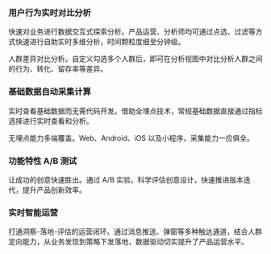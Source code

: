 
### 用户行为实时对比分析
快速对业务进行数据交互式探索分析。产品运营、分析师均可通过点选、过滤等方式快速进行自助实时多维分析，时间颗粒度细至分钟级。

人群差异对比分析。自定义勾选多个人群后，即可在分析视图中对比分析人群之间的行为、转化、留存率等差异。

### 基础数据自动采集计算
实时查看基础数据而无需代码开发。借助全埋点技术，常规基础数据直接通过指标选择进行实时查看和分析。

无埋点能力多端覆盖。Web、Android、iOS 以及小程序，采集能力一应俱全。

### 功能特性 A/B 测试
让成功的创意快速胜出。通过 A/B 实验，科学评估创意设计，快速推进版本迭代，提升产品创新效率。

### 实时智能运营
打通洞察-落地-评估的运营闭环。通过消息推送、弹窗等多种触达通道，结合人群定向能力，从业务发现到策略下发落地，数据驱动切实提升了产品运营水平。

